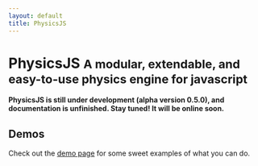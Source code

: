 ```yaml
---
layout: default
title: PhysicsJS
---
```


# PhysicsJS <small>A modular, extendable, and easy-to-use physics engine for javascript</small><canvas id="intro-viewport"></canvas>

**PhysicsJS is still under development (alpha version 0.5.0), and documentation is unfinished. Stay tuned! It will be online soon.**

## Demos

Check out the [demo page][demos] for some sweet examples of what you can do.





[demos]: /examples


<script>
Physics(function(world){
  
    var el = document.getElementById('intro-viewport').parentNode;
    var viewWidth = el.offsetWidth;
    var viewHeight = 80;
        
    var renderer = Physics.renderer('canvas', {
    el: 'intro-viewport',
    width: viewWidth,
    height: viewHeight,
    meta: false,
    styles: {
        'circle' : {
            strokeStyle: 'hsla(60, 37%, 17%, 1)',
            lineWidth: 1,
            fillStyle: 'hsla(60, 37%, 57%, 0.8)',
            angleIndicator: 'hsla(60, 37%, 17%, 0.4)'
        }
    }
    });

    // add the renderer
    world.add( renderer );

    // bounds of the window
    var viewportBounds = Physics.aabb(0, 0, viewWidth, viewHeight);

    // constrain objects to these bounds
    world.add(Physics.behavior('edge-collision-detection', {
      aabb: viewportBounds,
      restitution: 0.99,
      cof: 0.99
    }));

    // add a circle
    world.add(
      Physics.body('circle', {
          x: 20,
          y: 30,
          vx: 0.2,
          radius: 20,
          restitution: 0.99
      })
    );

    // ensure objects bounce when edge collision is detected
    world.add( Physics.behavior('body-impulse-response') );

    // add some gravity
    world.add( Physics.behavior('constant-acceleration') );

    // subscribe to ticker to advance the simulation
    Physics.util.ticker.subscribe(function( time, dt ){

      world.step( time );

      // only render if not paused
      if ( !world.isPaused() ){
          world.render();
      }
    });

    // start the ticker
    Physics.util.ticker.start();

});
</script>